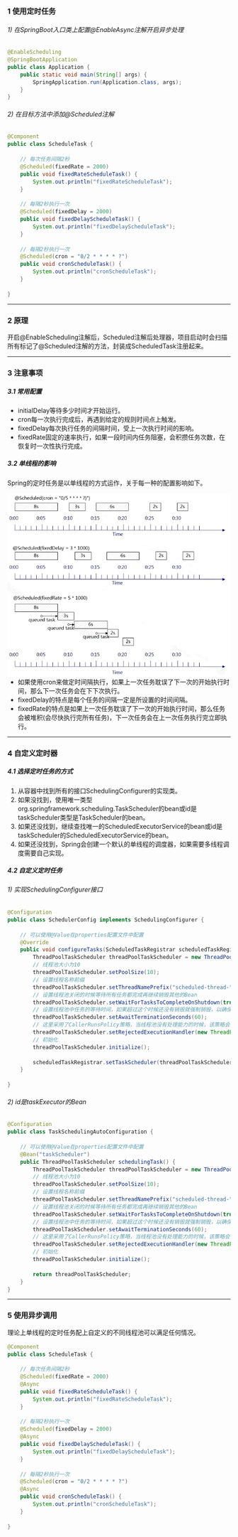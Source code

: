 ### 1 使用定时任务

###### 1) 在SpringBoot入口类上配置@EnableAsync注解开启异步处理

```java
@EnableScheduling
@SpringBootApplication
public class Application {
	public static void main(String[] args) {
		SpringApplication.run(Application.class, args);
	}
}
```

###### 2) 在目标方法中添加@Scheduled注解

```java
@Component
public class ScheduleTask {

	// 每次任务间隔2秒
	@Scheduled(fixedRate = 2000)
	public void fixedRateScheduleTask() {
		System.out.println("fixedRateScheduleTask");
	}

	// 每隔2秒执行一次
	@Scheduled(fixedDelay = 2000)
	public void fixedDelayScheduleTask() {
		System.out.println("fixedDelayScheduleTask");
	}

	// 每隔2秒执行一次
	@Scheduled(cron = "0/2 * * * * ?")
	public void cronScheduleTask() {
		System.out.println("cronScheduleTask");
	}

}
```

------



### 2 原理

开启@EnableScheduling注解后，Scheduled注解后处理器，项目启动时会扫描所有标记了@Scheduled注解的方法，封装成ScheduledTask注册起来。

------



### 3 注意事项

##### 3.1 常用配置

- initialDelay等待多少时间才开始运行。
- cron每一次执行完成后，再遇到给定的规则时间点上触发。
- fixedDelay每次执行任务的间隔时间，受上一次执行时间的影响。
- fixedRate固定的速率执行，如果一段时间内任务阻塞，会积攒任务次数，在恢复时一次性执行完成。

##### 3.2 单线程的影响

Spring的定时任务是以单线程的方式运作，关于每一种的配置影响如下。

<img src="./assets/7027703-b2c08f00cc8300e4.jpg" alt="7027703-b2c08f00cc8300e4" style="zoom:80%;" align='left' /><br>

- 如果使用cron来做定时间隔执行，如果上一次任务耽误了下一次的开始执行时间，那么下一次任务会在下下次执行。
- fixedDelay的特点是每个任务的间隔一定是所设置的时间间隔。
- fixedRate的特点是如果上一次任务耽误了下一次的开始执行时间，那么任务会被堆积(会尽快执行完所有任务)，下一次任务会在上一次任务执行完立即执行。

------



### 4 自定义定时器

##### 4.1 选择定时任务的方式

1. 从容器中找到所有的接口SchedulingConfigurer的实现类。
2. 如果没找到，使用唯一类型org.springframework.scheduling.TaskScheduler的bean或id是taskScheduler类型是TaskScheduler的bean。
3. 如果还没找到，继续查找唯一的ScheduledExecutorService的bean或id是taskScheduler的ScheduledExecutorService的bean。
4. 如果还没找到，Spring会创建一个默认的单线程的调度器，如果需要多线程调度需要自己实现。

##### 4.2 自定义定时任务

###### 1) 实现SchedulingConfigurer接口

```java
@Configuration 
public class SchedulerConfig implements SchedulingConfigurer {

	// 可以使用@Value在properties配置文件中配置
	@Override
	public void configureTasks(ScheduledTaskRegistrar scheduledTaskRegistrar) {
		ThreadPoolTaskScheduler threadPoolTaskScheduler = new ThreadPoolTaskScheduler();
		// 线程池大小为10
		threadPoolTaskScheduler.setPoolSize(10);
		// 设置线程名称前缀
		threadPoolTaskScheduler.setThreadNamePrefix("scheduled-thread-");
		// 设置线程池关闭的时候等待所有任务都完成再继续销毁其他的Bean 
		threadPoolTaskScheduler.setWaitForTasksToCompleteOnShutdown(true);
		// 设置线程池中任务的等待时间，如果超过这个时候还没有销毁就强制销毁，以确保应用最后能够被关闭，而不是阻塞住 
		threadPoolTaskScheduler.setAwaitTerminationSeconds(60);
		// 这里采用了CallerRunsPolicy策略，当线程池没有处理能力的时候，该策略会直接在 execute 方法的调用线程中运行被拒绝的任务；如果执行程序已关闭，则会丢弃该任务 
		threadPoolTaskScheduler.setRejectedExecutionHandler(new ThreadPoolExecutor.CallerRunsPolicy());
		// 初始化
		threadPoolTaskScheduler.initialize();

		scheduledTaskRegistrar.setTaskScheduler(threadPoolTaskScheduler); 
	}

}
```

###### 2) id是taskExecutor的Bean

```java
@Configuration
public class TaskSchedulingAutoConfiguration {

	// 可以使用@Value在properties配置文件中配置
	@Bean("taskScheduler")
	public ThreadPoolTaskScheduler schedulingTask() {
		ThreadPoolTaskScheduler threadPoolTaskScheduler = new ThreadPoolTaskScheduler();
		// 线程池大小为10
		threadPoolTaskScheduler.setPoolSize(10);
		// 设置线程名称前缀
		threadPoolTaskScheduler.setThreadNamePrefix("scheduled-thread-");
		// 设置线程池关闭的时候等待所有任务都完成再继续销毁其他的Bean 
		threadPoolTaskScheduler.setWaitForTasksToCompleteOnShutdown(true);
		// 设置线程池中任务的等待时间，如果超过这个时候还没有销毁就强制销毁，以确保应用最后能够被关闭，而不是阻塞住 
		threadPoolTaskScheduler.setAwaitTerminationSeconds(60);
		// 这里采用了CallerRunsPolicy策略，当线程池没有处理能力的时候，该策略会直接在 execute 方法的调用线程中运行被拒绝的任务；如果执行程序已关闭，则会丢弃该任务 
		threadPoolTaskScheduler.setRejectedExecutionHandler(new ThreadPoolExecutor.CallerRunsPolicy());
		// 初始化
		threadPoolTaskScheduler.initialize();

		return threadPoolTaskScheduler;
	}
}
```



------



### 5 使用异步调用

理论上单线程的定时任务配上自定义的不同线程池可以满足任何情况。

```java
@Component
public class ScheduleTask {

	// 每次任务间隔2秒
	@Scheduled(fixedRate = 2000)
	@Async
	public void fixedRateScheduleTask() {
		System.out.println("fixedRateScheduleTask");
	}
  	
	// 每隔2秒执行一次
	@Scheduled(fixedDelay = 2000)
	@Async
	public void fixedDelayScheduleTask() {
		System.out.println("fixedDelayScheduleTask");
 	}
  	
	// 每隔2秒执行一次
	@Scheduled(cron = "0/2 * * * * ?")
	@Async
	public void cronScheduleTask() {
		System.out.println("cronScheduleTask");
	}

}
```

